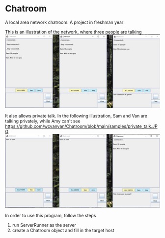 # Chatroom
A local area network chatroom. 
A project in freshman year

This is an illustration of the network, where three people are talking
![public talk](https://github.com/wcvanvan/Chatroom/blob/main/samples/public_talk.JPG)


It also allows private talk. In the following illustration, Sam and Van are talking privately, while Amy can't see
https://github.com/wcvanvan/Chatroom/blob/main/samples/private_talk.JPG
![public talk](https://github.com/wcvanvan/Chatroom/blob/main/samples/private_talk.JPG)

In order to use this program, follow the steps
1. run ServerRunner as the server
2. create a Chatroom object and fill in the target host
